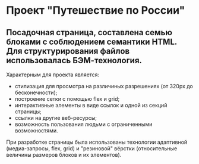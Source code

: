 # Проект "Путешествие по России"

## Посадочная страница, составлена семью блоками с соблюдением семантики HTML. Для структурирования файлов использовалась БЭМ-технология.

Характерным для проекта является:
* стилизация для просмотра на различиных разрешениях (от 320px до бесконечности);
* построение сетки с помощью flex и grid;
* интерактивные элементы в виде ссылок и одной из секций страницы;
* ссылки на другие веб-ресурсы;
* возможность пользования людьми с ограниченными возможностями.

При разработке страницы была использованы технологии адаптивной (медиа-запросы, flex, grid) и "резиновой" вёрстки (относительные величины размеров блоков и их элементов).
